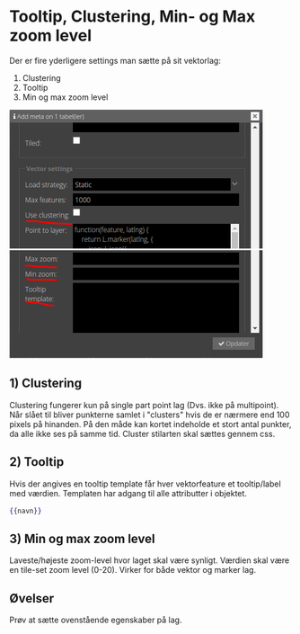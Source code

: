 # Tooltip, Clustering, Min- og Max zoom level
Der er fire yderligere settings man sætte på sit vektorlag:

1. Clustering
2. Tooltip
3. Min og max zoom level

![Tooltip](../assets/clustering.png)
![Tooltip](../assets/tooltip.png)

## 1) Clustering
Clustering fungerer kun på single part point lag (Dvs. ikke på multipoint). Når slået til bliver punkterne samlet i "clusters" hvis de er nærmere end 100 pixels på hinanden. 
På den måde kan kortet indeholde et stort antal punkter, da alle ikke ses på samme tid. Cluster stilarten skal sættes gennem css.

## 2) Tooltip
Hvis der angives en tooltip template får hver vektorfeature et tooltip/label med værdien. Templaten har adgang til alle attributter i objektet.   

```handlebars
{{navn}}
```

## 3) Min og max zoom level
Laveste/højeste zoom-level hvor laget skal være synligt. Værdien skal være en tile-set zoom level (0-20). Virker for både vektor og marker lag.

## Øvelser
Prøv at sætte ovenstående egenskaber på lag.

